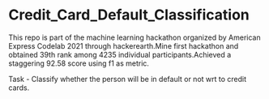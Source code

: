 # Credit_Card_Default_Classification

This repo is part of the machine learning hackathon organized by American Express Codelab 2021 through hackerearth.Mine first hackathon and obtained 39th rank among 4235 individual participants.Achieved a staggering 92.58 score using f1 as metric.

Task - Classify whether the person will be in default or not wrt to credit cards.

